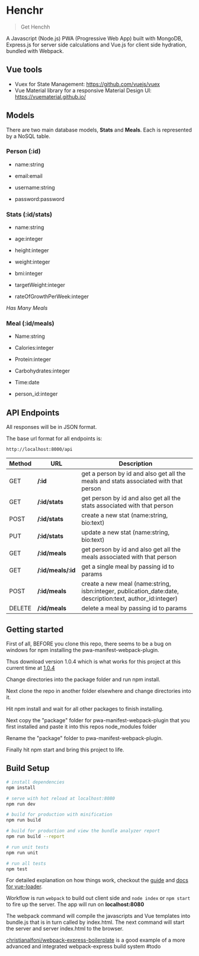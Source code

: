 # Henchr

> Get Henchh 

A Javascript (Node.js) PWA (Progressive Web App) built with MongoDB, Express.js for server side calculations and Vue.js for client side hydration, bundled with Webpack.

## Vue tools

- Vuex for State Management: https://github.com/vuejs/vuex
- Vue Material library for a responsive Material Design UI: https://vuematerial.github.io/

## Models

There are two main database models, **Stats** and **Meals**. Each is represented by a NoSQL table.

### Person (:id)

- name:string

- email:email

- username:string

- password:password

### Stats (:id/stats)

- name:string

- age:integer

- height:integer

- weight:integer

- bmi:integer

- targetWeight:integer

- rateOfGrowthPerWeek:integer

*Has Many Meals*

### Meal (:id/meals)

- Name:string

- Calories:integer

- Protein:integer

- Carbohydrates:integer

- Time:date

- person_id:integer

## API Endpoints

All responses will be in JSON format.

The base url format for all endpoints is:

```
http://localhost:8000/api
```

| Method      | URL         | Description  |
| ------------- |-------------| -----|
| GET | **/:id** | get a person by id and also get all the meals and stats associated with that person |
| GET | **/:id/stats** | get person by id and also get all the stats associated with that person |
| POST | **/:id/stats** | create a new stat (name:string, bio:text) |
| PUT | **/:id/stats** | update a new stat (name:string, bio:text) |
| GET | **/:id/meals** | get person by id and also get all the meals associated with that person |
| GET | **/:id/meals/:id** | get a single meal by passing id to params |
| POST | **/:id/meals** | create a new meal (name:string, isbn:integer, publication_date:date, description:text, author_id:integer)|
| DELETE | **/:id/meals** | delete a meal by passing id to params |

## Getting started

First of all, BEFORE you clone this repo, there seems to be a bug on windows for npm installing the pwa-manifest-webpack-plugin.

Thus download version 1.0.4 which is what works for this project at this current time at [1.0.4](https://registry.npmjs.org/pwa-manifest-webpack-plugin/-/pwa-manifest-webpack-plugin-1.0.4.tgz)

Change directories into the package folder and run npm install.

Next clone the repo in another folder elsewhere and change directories into it.

Hit npm install and wait for all other packages to finish installing.

Next copy the "package" folder for pwa-manifest-webpack-plugin that you first installed and paste it into this repos node_modules folder

Rename the "package" folder to pwa-manifest-webpack-plugin.

Finally hit npm start and bring this project to life.


## Build Setup

``` bash
# install dependencies
npm install

# serve with hot reload at localhost:8080
npm run dev

# build for production with minification
npm run build

# build for production and view the bundle analyzer report
npm run build --report

# run unit tests
npm run unit

# run all tests
npm test
```

For detailed explanation on how things work, checkout the [guide](http://vuejs-templates.github.io/webpack/) and [docs for vue-loader](http://vuejs.github.io/vue-loader).

Workflow is run `webpack` to build out client side and `node index` or `npm start` to fire up the server. The app will run on **localhost:8080**

The webpack command will compile the javascripts and Vue templates into bundle.js that is in turn called by index.html. The next command will start the server and server index.html to the browser.

[christianalfoni/webpack-express-boilerplate](https://github.com/christianalfoni/webpack-express-boilerplate) is a good example of a more advanced and integrated webpack-express build system #todo

